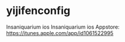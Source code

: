 yijifenconfig
=============
  
Insaniquarium ios Insaniquarium ios
Appstore: https://itunes.apple.com/app/id1061522995
